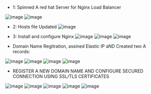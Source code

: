- 1: Spinned A red hat Server for Nginx Load Balancer


![image](https://user-images.githubusercontent.com/94152732/175790072-11163560-f16c-4181-a33e-25aa1d380aaf.png)
![image](https://user-images.githubusercontent.com/94152732/175790115-5d89dafb-20ba-4a80-b471-a466939724ba.png)

- 2: Hosts file Updated
![image](https://user-images.githubusercontent.com/94152732/175790201-e656f229-6d9a-4d7f-9a43-cfb86a967a4a.png)

- 3: Install and configure Nginx
![image](https://user-images.githubusercontent.com/94152732/175790238-480ca2bd-c88b-4906-b4b1-b3ee4bfe93f7.png)
![image](https://user-images.githubusercontent.com/94152732/175790900-614a5a63-0e1f-4556-a68b-93f24a8c1b03.png)
![image](https://user-images.githubusercontent.com/94152732/175792146-c1b7a12e-6a76-45a3-bb21-4bbae3a7e5f5.png)



- Domain Name Regitration, assined Elastic IP aND Created two A records:

![image](https://user-images.githubusercontent.com/94152732/175791603-b5d04cbb-b87b-46fd-ae57-9fe49b9cd32a.png)
![image](https://user-images.githubusercontent.com/94152732/175791613-bf917f80-e2b6-4abf-9bab-2c0700a18cd1.png)
![image](https://user-images.githubusercontent.com/94152732/175793612-d959721b-9e76-4c9f-b775-daa8daef1f51.png)
![image](https://user-images.githubusercontent.com/94152732/175793664-e214365e-43d0-4e41-b974-2b155e004dc2.png)

- REGISTER A NEW DOMAIN NAME AND CONFIGURE SECURED CONNECTION USING SSL/TLS CERTIFICATES

![image](https://user-images.githubusercontent.com/94152732/175793426-47619767-6777-4b7e-ade9-6a6e24da0bb2.png)
![image](https://user-images.githubusercontent.com/94152732/175793432-7935f46a-c640-430b-8d1b-a8a74cb48d9c.png)
![image](https://user-images.githubusercontent.com/94152732/175793452-7c2c8085-7be2-4cf0-9f76-afdc232cd00f.png)
![image](https://user-images.githubusercontent.com/94152732/175793493-d427371f-9802-43ae-84c3-57f58696f1aa.png)
![image](https://user-images.githubusercontent.com/94152732/175793677-ba1e479d-e836-45b9-9c88-a3880dbc5b3d.png)

